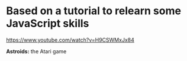 # Based on a tutorial to relearn some JavaScript skills
https://www.youtube.com/watch?v=H9CSWMxJx84

**Astroids:**
the Atari game
